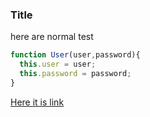 ### Title

here are normal test

```javascript
function User(user,password){
  this.user = user;
  this.password = password;
}
```

[Here it is link](https://google.com)
